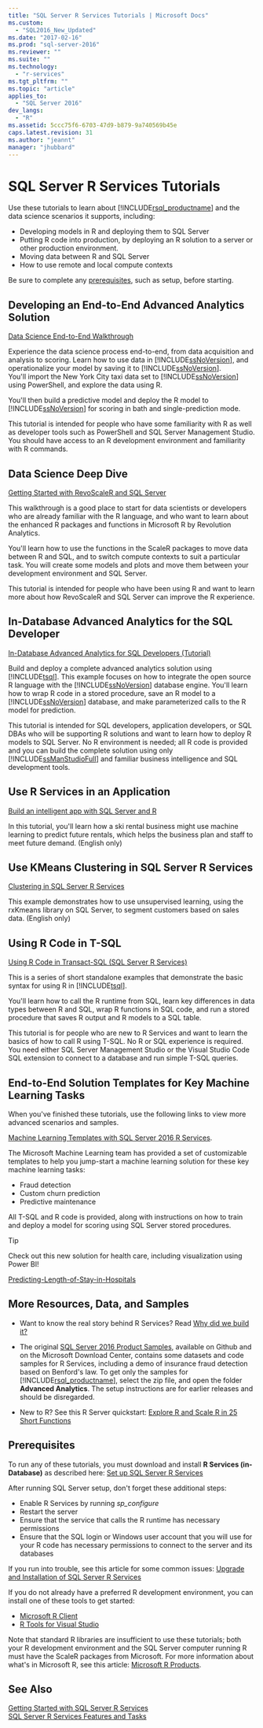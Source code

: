 ```yaml
---
title: "SQL Server R Services Tutorials | Microsoft Docs"
ms.custom: 
  - "SQL2016_New_Updated"
ms.date: "2017-02-16"
ms.prod: "sql-server-2016"
ms.reviewer: ""
ms.suite: ""
ms.technology: 
  - "r-services"
ms.tgt_pltfrm: ""
ms.topic: "article"
applies_to: 
  - "SQL Server 2016"
dev_langs: 
  - "R"
ms.assetid: 5ccc75f6-6703-47d9-b879-9a740569b45e
caps.latest.revision: 31
ms.author: "jeannt"
manager: "jhubbard"
---
```

# SQL Server R Services Tutorials
Use these tutorials to learn about [!INCLUDE[rsql_productname](../../../advanced-analytics/r-services/includes/rsql-productname-md.md)] and the data science scenarios it supports, including:

+ Developing models in R and deploying them to SQL Server
+ Putting R code into production, by deploying an R solution to a server or other production environment.
+ Moving data between R and SQL Server
+ How to use remote and local compute contexts
  
Be sure to complete any [prerequisites](#bkmk_Prerequisites), such as setup, before starting.

## <a name="bkmk_end-to-end"></a>Developing an End-to-End Advanced Analytics Solution  

[Data Science End-to-End Walkthrough](../../../advanced-analytics/r-services/tutorials/data-science-end-to-end-walkthrough.md) 

Experience the data science process end-to-end, from data acquisition and analysis to scoring. Learn how to use data in [!INCLUDE[ssNoVersion](../../../advanced-analytics/r-services/includes/ssnoversion-md.md)], and operationalize your model by saving it to [!INCLUDE[ssNoVersion](../../../advanced-analytics/r-services/includes/ssnoversion-md.md)].  
You'll import the New York City taxi data set to [!INCLUDE[ssNoVersion](../../../advanced-analytics/r-services/includes/ssnoversion-md.md)] using PowerShell, and explore the data using R. 

You'll then build a predictive model and deploy the R model to [!INCLUDE[ssNoVersion](../../../advanced-analytics/r-services/includes/ssnoversion-md.md)] for scoring in bath and single-prediction mode. 
  
This tutorial is intended for people who have some familiarity with R as well as developer tools such as PowerShell and SQL Server Management Studio. You should have access to an  R development environment and familiarity with R commands. 
  
## <a name="bkmk_dataScience"></a>Data Science Deep Dive  

[Getting Started with RevoScaleR and SQL Server](http://go.microsoft.com/fwlink/?LinkID=691640&clcid=0x809)  

This walkthrough is a good place to start for data scientists or developers who are already familiar with the R language, and who want to learn about the enhanced R packages and functions in Microsoft R by Revolution Analytics. 

You'll learn how to use the functions in the ScaleR packages to  move data between R and SQL, and to switch compute contexts to suit a particular task. You will create some models and plots and move them between your development environment and SQL Server.  
  
This tutorial is intended for people who have been using R and want to learn more about how RevoScaleR and SQL Server can improve the R experience.

## In-Database Advanced Analytics for the SQL Developer  
  
[In-Database Advanced Analytics for SQL Developers &#40;Tutorial&#41;](../../../advanced-analytics/r-services/tutorials/in-database-advanced-analytics-for-sql-developers-tutorial.md)

Build and deploy a complete advanced analytics solution using [!INCLUDE[tsql](../../../advanced-analytics/r-services/includes/tsql-md.md)]. 
This example focuses on how  to integrate the open source R language with the [!INCLUDE[ssNoVersion](../../../advanced-analytics/r-services/includes/ssnoversion-md.md)] database engine. You'll learn how to wrap R code in a stored procedure, save an R model to a [!INCLUDE[ssNoVersion](../../../advanced-analytics/r-services/includes/ssnoversion-md.md)] database, and make parameterized calls to the R model for prediction. 
  
This tutorial is intended for SQL developers, application developers, or SQL DBAs who will be supporting R solutions and want to learn how to deploy R models to SQL Server.  No R environment is needed; all R code is provided and you can build the complete solution using only [!INCLUDE[ssManStudioFull](../../../advanced-analytics/r-services/includes/ssmanstudiofull-md.md)] and familiar business intelligence and SQL development tools.   

## Use R Services in an Application

[Build an intelligent app with SQL Server and R](https://www.microsoft.com/sql-server/developer-get-started/r)

In this tutorial, you'll learn how a ski rental business might use machine learning to predict future rentals, which helps the business plan and staff to meet future demand. (English only)

## Use KMeans Clustering in SQL Server R Services

[Clustering in SQL Server R Services](https://www.microsoft.com/sql-server/developer-get-started/rclustering)

This example demonstrates how to use unsupervised learning, using the rxKmeans library on SQL Server, to segment customers based on sales data.  (English only)

## Using R Code in T-SQL  

[Using R Code in Transact-SQL &#40;SQL Server R Services&#41;](../../../advanced-analytics/r-services/tutorials/using-r-code-in-transact-sql-sql-server-r-services.md)  

This is a series of short standalone examples that demonstrate the basic syntax for using R in [!INCLUDE[tsql](../../../advanced-analytics/r-services/includes/tsql-md.md)]. 

You'll learn how to call the R runtime from SQL, learn key differences in data types between R and SQL, wrap R functions in SQL code, and run a stored procedure that saves R output and R models to a SQL table.
  
This tutorial is for people who are new to R Services and want to learn the basics of how to call R using T-SQL. No R or SQL experience is required. You need either SQL Server Management Studio or the Visual Studio Code SQL extension to connect to a database and run simple T-SQL queries.

  

## End-to-End Solution Templates for Key Machine Learning Tasks  

When you've finished these tutorials, use the following links to view more advanced scenarios and samples.

[Machine Learning Templates with SQL Server 2016 R Services](https://blogs.technet.microsoft.com/machinelearning/2016/03/23/machine-learning-templates-with-sql-server-2016-r-services/).  

The Microsoft Machine Learning team has provided a set of customizable templates to help you jump-start a machine learning solution for these key machine learning tasks:  
* Fraud detection  
* Custom churn prediction  
* Predictive maintenance  
  
All T-SQL and R code is provided, along with instructions on how to train and deploy a model for scoring using SQL Server stored procedures. 

> [!TIP]
> Check out this new solution for health care, including visualization using Power BI!
> 
> [Predicting-Length-of-Stay-in-Hospitals](https://gallery.cortanaintelligence.com/Solution/Predicting-Length-of-Stay-in-Hospitals-1)


## More Resources, Data, and Samples  

+ Want to know the real story behind R Services? Read [Why did we build it?](https://blogs.msdn.microsoft.com/sqlserverstorageengine/2017/01/10/sql-server-r-services-why-did-we-build-it/)  
  
+ The original [SQL Server 2016 Product Samples](https://www.microsoft.com/en-us/download/details.aspx?id=49502), available on Github and on the Microsoft Download Center, contains some  datasets and code samples for R Services, including a demo of insurance fraud detection based on Benford's law. To get only the samples for [!INCLUDE[rsql_productname](../../../advanced-analytics/r-services/includes/rsql-productname-md.md)], select the zip file, and open the folder **Advanced Analytics**.  The setup instructions are for earlier releases and should be disregarded.

+ New to R? See this R Server quickstart: [Explore R and Scale R in 25 Short Functions](https://msdn.microsoft.com/microsoft-r/microsoft-r-getting-started-tutorial)   

## <a name="bkmk_Prerequisites"></a>Prerequisites
  
To run any of these tutorials, you must download and install **R Services (in-Database)** as described here:  [Set up SQL Server R Services](../../../advanced-analytics/r-services/set-up-sql-server-r-services-in-database.md)

After running SQL Server setup, don't forget these additional steps:
+ Enable R Services by running *sp_configure*
+ Restart the server
+ Ensure that the service that calls the R runtime has necessary permissions
+ Ensure that the SQL login or Windows user account that you will use for your R code has necessary permissions to connect to the server and its databases

If you run into trouble, see this article for some common issues: [Upgrade and Installation of SQL Server R Services](../../../advanced-analytics/r-services/upgrade-and-installation-faq-sql-server-r-services.md)

If you do not already have a preferred R development environment, you can install one of these tools to get started:

+ [Microsoft R Client](https://msdn.microsoft.com/microsoft-r/r-client-get-started)
+ [R Tools for Visual Studio](https://www.visualstudio.com/vs/rtvs/)

Note that standard R libraries are insufficient to use these tutorials; both your R development environment and the SQL Server computer running R must have the ScaleR packages from Microsoft. For more information about what's in Microsoft R, see this article: [Microsoft R Products](https://msdn.microsoft.com/microsoft-r/microsoft-r-getting-started#compare-prods).

  
## See Also  
[Getting Started with SQL Server R Services](../../../advanced-analytics/r-services/getting-started-with-sql-server-r-services.md)  
[SQL Server R Services Features and Tasks](../../../advanced-analytics/r-services/sql-server-r-services-features-and-tasks.md)  
  
